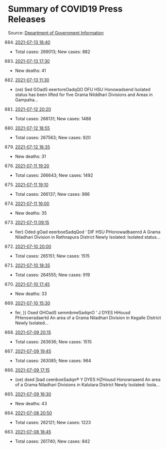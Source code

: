 # Summary of COVID19 Press Releases
Source: [Department of Government Information](https://www.dgi.gov.lk/news/press-releases-sri-lanka/covid-19-documents)




684. [2021-07-13 18:40](./nopdf.dgigovlk.ref684.md)
  * Total cases: 269013; New cases: 882
683. [2021-07-13 17:30](./nopdf.dgigovlk.ref683.md)
  * New deaths: 41
682. [2021-07-13 11:30](./nopdf.dgigovlk.ref682.md)
  * (oe) Sed GOadS eeertoreOadqQO
DFU HSU Honowadsend
Isolated status has been lifted for five Grama Nilddhari Divisions and Areas in
Gampaha...
681. [2021-07-12 20:20](./nopdf.dgigovlk.ref681.md)
  * Total cases: 268131; New cases: 1488
680. [2021-07-12 18:55](./nopdf.dgigovlk.ref680.md)
  * Total cases: 267563; New cases: 920
679. [2021-07-12 18:35](./nopdf.dgigovlk.ref679.md)
  * New deaths: 31
676. [2021-07-11 19:20](./nopdf.dgigovlk.ref676.md)
  * Total cases: 266643; New cases: 1492
675. [2021-07-11 19:10](./nopdf.dgigovlk.ref675.md)
  * Total cases: 266137; New cases: 986
674. [2021-07-11 16:00](./nopdf.dgigovlk.ref674.md)
  * New deaths: 35
673. [2021-07-11 09:15](./nopdf.dgigovlk.ref673.md)
  * fier) Oded gOad eeerboeSadqQod
‘ DIF HSU PHonowadbaenrd
A Grama Niladhari Division in Rathnapura District Newly Isolated: Isolated
status...
672. [2021-07-10 20:00](./nopdf.dgigovlk.ref672.md)
  * Total cases: 265151; New cases: 1515
671. [2021-07-10 18:35](./nopdf.dgigovlk.ref671.md)
  * Total cases: 264555; New cases: 919
670. [2021-07-10 17:45](./nopdf.dgigovlk.ref670.md)
  * New deaths: 33
669. [2021-07-10 15:30](./nopdf.dgigovlk.ref669.md)
  * fer, }) Osed GHOadS semmbmeSadqnO
‘ J DYES HHousd PHenswradaertd
An area of a Grama Niladhari Division in Kegalle District Newly Isolated...
668. [2021-07-09 20:15](./nopdf.dgigovlk.ref668.md)
  * Total cases: 263636; New cases: 1515
667. [2021-07-09 19:45](./nopdf.dgigovlk.ref667.md)
  * Total cases: 263085; New cases: 964
666. [2021-07-09 17:15](./nopdf.dgigovlk.ref666.md)
  * (oe) dsed [bad ceenboeSadqn®
Y DYES HZHousd Honowraaerd
An area of a Grama Niladhari Divisions in Kalutara District Newly Isolated: Isola...
665. [2021-07-09 16:30](./nopdf.dgigovlk.ref665.md)
  * New deaths: 43
664. [2021-07-08 20:50](./nopdf.dgigovlk.ref664.md)
  * Total cases: 262121; New cases: 1223
663. [2021-07-08 18:45](./nopdf.dgigovlk.ref663.md)
  * Total cases: 261740; New cases: 842